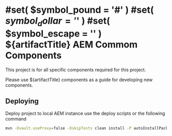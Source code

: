 #set( $symbol_pound = '#' )
#set( $symbol_dollar = '$' )
#set( $symbol_escape = '\' )
${artifactTitle} AEM Commom Components
======================================

This project is for all specific components required for this project.

Please use ${artifactTitle} components as a guide for developing new components.

Deploying
---------

Deploy project to local AEM instance use the deploy scripts or the following command

```bash
mvn -Dvault.useProxy=false -DskipTests clean install -P autoInstallPackage,autoInstallBundle -Dcrx.host=localhost
```


